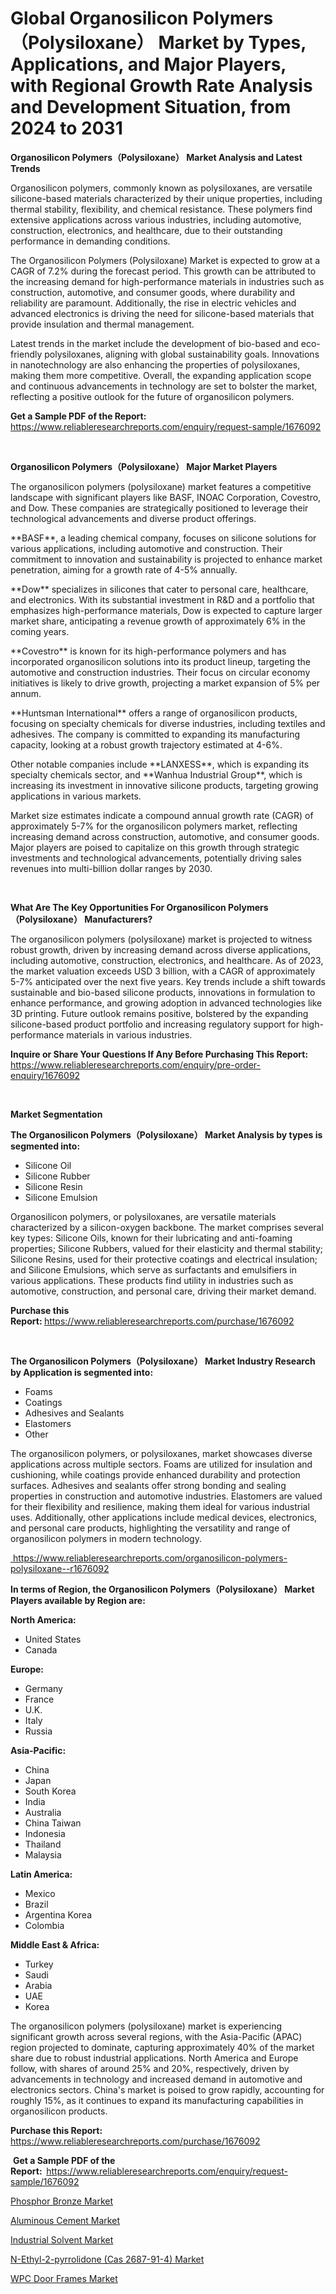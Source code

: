 <p><h1>Global Organosilicon Polymers（Polysiloxane） Market by Types, Applications, and Major Players, with Regional Growth Rate Analysis and Development Situation, from 2024 to 2031</h1></p><p><strong>Organosilicon Polymers（Polysiloxane） Market Analysis and Latest Trends</strong></p>
<p><p>Organosilicon polymers, commonly known as polysiloxanes, are versatile silicone-based materials characterized by their unique properties, including thermal stability, flexibility, and chemical resistance. These polymers find extensive applications across various industries, including automotive, construction, electronics, and healthcare, due to their outstanding performance in demanding conditions.</p><p>The Organosilicon Polymers (Polysiloxane) Market is expected to grow at a CAGR of 7.2% during the forecast period. This growth can be attributed to the increasing demand for high-performance materials in industries such as construction, automotive, and consumer goods, where durability and reliability are paramount. Additionally, the rise in electric vehicles and advanced electronics is driving the need for silicone-based materials that provide insulation and thermal management.</p><p>Latest trends in the market include the development of bio-based and eco-friendly polysiloxanes, aligning with global sustainability goals. Innovations in nanotechnology are also enhancing the properties of polysiloxanes, making them more competitive. Overall, the expanding application scope and continuous advancements in technology are set to bolster the market, reflecting a positive outlook for the future of organosilicon polymers.</p></p>
<p><strong>Get a Sample PDF of the Report:&nbsp;</strong> <a href="https://www.reliableresearchreports.com/enquiry/request-sample/1676092?utm_campaign=40&utm_medium=2&utm_source=Github&utm_content=ia&utm_term=11122024&utm_id=organosilicon-polymerspolysiloxane">https://www.reliableresearchreports.com/enquiry/request-sample/1676092</a></p>
<p>&nbsp;</p>
<p><strong>Organosilicon Polymers（Polysiloxane） Major Market Players</strong></p>
<p><p>The organosilicon polymers (polysiloxane) market features a competitive landscape with significant players like BASF, INOAC Corporation, Covestro, and Dow. These companies are strategically positioned to leverage their technological advancements and diverse product offerings.</p><p>**BASF**, a leading chemical company, focuses on silicone solutions for various applications, including automotive and construction. Their commitment to innovation and sustainability is projected to enhance market penetration, aiming for a growth rate of 4-5% annually.</p><p>**Dow** specializes in silicones that cater to personal care, healthcare, and electronics. With its substantial investment in R&D and a portfolio that emphasizes high-performance materials, Dow is expected to capture larger market share, anticipating a revenue growth of approximately 6% in the coming years.</p><p>**Covestro** is known for its high-performance polymers and has incorporated organosilicon solutions into its product lineup, targeting the automotive and construction industries. Their focus on circular economy initiatives is likely to drive growth, projecting a market expansion of 5% per annum.</p><p>**Huntsman International** offers a range of organosilicon products, focusing on specialty chemicals for diverse industries, including textiles and adhesives. The company is committed to expanding its manufacturing capacity, looking at a robust growth trajectory estimated at 4-6%.</p><p>Other notable companies include **LANXESS**, which is expanding its specialty chemicals sector, and **Wanhua Industrial Group**, which is increasing its investment in innovative silicone products, targeting growing applications in various markets.</p><p>Market size estimates indicate a compound annual growth rate (CAGR) of approximately 5-7% for the organosilicon polymers market, reflecting increasing demand across construction, automotive, and consumer goods. Major players are poised to capitalize on this growth through strategic investments and technological advancements, potentially driving sales revenues into multi-billion dollar ranges by 2030.</p></p>
<p>&nbsp;</p>
<p><strong>What Are The Key Opportunities For Organosilicon Polymers（Polysiloxane） Manufacturers?</strong></p>
<p><p>The organosilicon polymers (polysiloxane) market is projected to witness robust growth, driven by increasing demand across diverse applications, including automotive, construction, electronics, and healthcare. As of 2023, the market valuation exceeds USD 3 billion, with a CAGR of approximately 5-7% anticipated over the next five years. Key trends include a shift towards sustainable and bio-based silicone products, innovations in formulation to enhance performance, and growing adoption in advanced technologies like 3D printing. Future outlook remains positive, bolstered by the expanding silicone-based product portfolio and increasing regulatory support for high-performance materials in various industries.</p></p>
<p><strong>Inquire or Share Your Questions If Any Before Purchasing This Report:</strong> <a href="https://www.reliableresearchreports.com/enquiry/pre-order-enquiry/1676092?utm_campaign=40&utm_medium=2&utm_source=Github&utm_content=ia&utm_term=11122024&utm_id=organosilicon-polymerspolysiloxane">https://www.reliableresearchreports.com/enquiry/pre-order-enquiry/1676092</a></p>
<p>&nbsp;</p>
<p><strong>Market Segmentation</strong></p>
<p><strong>The Organosilicon Polymers（Polysiloxane） Market Analysis by types is segmented into:</strong></p>
<p><ul><li>Silicone Oil</li><li>Silicone Rubber</li><li>Silicone Resin</li><li>Silicone Emulsion</li></ul></p>
<p><p>Organosilicon polymers, or polysiloxanes, are versatile materials characterized by a silicon-oxygen backbone. The market comprises several key types: Silicone Oils, known for their lubricating and anti-foaming properties; Silicone Rubbers, valued for their elasticity and thermal stability; Silicone Resins, used for their protective coatings and electrical insulation; and Silicone Emulsions, which serve as surfactants and emulsifiers in various applications. These products find utility in industries such as automotive, construction, and personal care, driving their market demand.</p></p>
<p><strong>Purchase this Report:&nbsp;</strong><a href="https://www.reliableresearchreports.com/purchase/1676092?utm_campaign=40&utm_medium=2&utm_source=Github&utm_content=ia&utm_term=11122024&utm_id=organosilicon-polymerspolysiloxane">https://www.reliableresearchreports.com/purchase/1676092</a></p>
<p>&nbsp;</p>
<p><strong>The Organosilicon Polymers（Polysiloxane） Market Industry Research by Application is segmented into:</strong></p>
<p><ul><li>Foams</li><li>Coatings</li><li>Adhesives and Sealants</li><li>Elastomers</li><li>Other</li></ul></p>
<p><p>The organosilicon polymers, or polysiloxanes, market showcases diverse applications across multiple sectors. Foams are utilized for insulation and cushioning, while coatings provide enhanced durability and protection surfaces. Adhesives and sealants offer strong bonding and sealing properties in construction and automotive industries. Elastomers are valued for their flexibility and resilience, making them ideal for various industrial uses. Additionally, other applications include medical devices, electronics, and personal care products, highlighting the versatility and range of organosilicon polymers in modern technology.</p></p>
<p><a href="https://www.reliableresearchreports.com/organosilicon-polymers-polysiloxane--r1676092?utm_campaign=40&utm_medium=2&utm_source=Github&utm_content=ia&utm_term=11122024&utm_id=organosilicon-polymerspolysiloxane">&nbsp;https://www.reliableresearchreports.com/organosilicon-polymers-polysiloxane--r1676092</a></p>
<p><strong>In terms of Region, the Organosilicon Polymers（Polysiloxane） Market Players available by Region are:</strong></p>
<p>
    <p> <strong> North America: </strong>
        <ul>
            <li>United States</li>
            <li>Canada</li>
        </ul>
        </p> 
    <p> <strong> Europe: </strong>
        <ul>
            <li>Germany</li>
            <li>France</li>
            <li>U.K.</li>
            <li>Italy</li>
            <li>Russia</li>
        </ul>
        </p> 
    <p> <strong> Asia-Pacific: </strong>
        <ul>
            <li>China</li>
            <li>Japan</li>
            <li>South Korea</li>
            <li>India</li>
            <li>Australia</li>
            <li>China Taiwan</li>
            <li>Indonesia</li>
            <li>Thailand</li>
            <li>Malaysia</li>
        </ul>
        </p> 
    <p> <strong> Latin America: </strong>
        <ul>
            <li>Mexico</li>
            <li>Brazil</li>
            <li>Argentina Korea</li>
            <li>Colombia</li>
        </ul>
        </p> 
    <p> <strong> Middle East & Africa: </strong>
        <ul>
            <li>Turkey</li>
            <li>Saudi</li>
            <li>Arabia</li>
            <li>UAE</li>
            <li>Korea</li>
        </ul>
    </p>
    </p>
<p><p>The organosilicon polymers (polysiloxane) market is experiencing significant growth across several regions, with the Asia-Pacific (APAC) region projected to dominate, capturing approximately 40% of the market share due to robust industrial applications. North America and Europe follow, with shares of around 25% and 20%, respectively, driven by advancements in technology and increased demand in automotive and electronics sectors. China's market is poised to grow rapidly, accounting for roughly 15%, as it continues to expand its manufacturing capabilities in organosilicon products.</p></p>
<p><strong>Purchase this Report: </strong><a href="https://www.reliableresearchreports.com/purchase/1676092?utm_campaign=40&utm_medium=2&utm_source=Github&utm_content=ia&utm_term=11122024&utm_id=organosilicon-polymerspolysiloxane">https://www.reliableresearchreports.com/purchase/1676092</a></p>
<p>&nbsp;<strong>Get a Sample PDF of the Report:&nbsp;&nbsp;</strong><a href="https://www.reliableresearchreports.com/enquiry/request-sample/1676092?utm_campaign=40&utm_medium=2&utm_source=Github&utm_content=ia&utm_term=11122024&utm_id=organosilicon-polymerspolysiloxane">https://www.reliableresearchreports.com/enquiry/request-sample/1676092</a></p>
<p><strong></strong></p>
<p><p><a href="https://www.linkedin.com/pulse/driving-forces-behind-phosphor-bronze-market-expansion-59-cagr-4allc?utm_campaign=40&utm_medium=2&utm_source=Github&utm_content=ia&utm_term=11122024&utm_id=organosilicon-polymerspolysiloxane">Phosphor Bronze Market</a></p><p><a href="https://www.linkedin.com/pulse/aluminous-cement-market-forecasted-considering-factors-like-wzbjc?utm_campaign=40&utm_medium=2&utm_source=Github&utm_content=ia&utm_term=11122024&utm_id=organosilicon-polymerspolysiloxane">Aluminous Cement Market</a></p><p><a href="https://github.com/abbislposival/Market-Research-Report-List-1/blob/main/industrial-solvent-market.md?utm_campaign=40&utm_medium=2&utm_source=Github&utm_content=ia&utm_term=11122024&utm_id=organosilicon-polymerspolysiloxane">Industrial Solvent Market</a></p><p><a href="https://github.com/DixieGrimes/Market-Research-Report-List-1/blob/main/n-ethyl-2-pyrrolidone-cas-2687-91-4-market.md?utm_campaign=40&utm_medium=2&utm_source=Github&utm_content=ia&utm_term=11122024&utm_id=organosilicon-polymerspolysiloxane">N-Ethyl-2-pyrrolidone (Cas 2687-91-4) Market</a></p><p><a href="https://www.linkedin.com/pulse/insights-wpc-door-frames-market-analysis-growth-factors-projected-nui3c?utm_campaign=40&utm_medium=2&utm_source=Github&utm_content=ia&utm_term=11122024&utm_id=organosilicon-polymerspolysiloxane">WPC Door Frames Market</a></p></p>